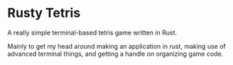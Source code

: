 Rusty Tetris
============

A really simple terminal-based tetris game written in Rust.

Mainly to get my head around making an application in rust, making use of
advanced terminal things, and getting a handle on organizing game code.
